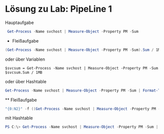 # Lösung zu Lab: PipeLine 1

Hauptaufgabe
```powershell
 Get-Process -Name svchost | Measure-Object -Property PM -Sum
```
* Fleißaufgabe
```powershell
(Get-Process -Name svchost | Measure-Object -Property PM -Sum).Sum / 1MB
```
oder über Variablen
```powersehll
$svcsum = Get-Process -Name svchost | Measure-Object -Property PM -Sum
$svcsum.Sum / 1MB
``` 
oder über Hashtable
```powershell
Get-Process -Name svchost | Measure-Object -Property PM -Sum | Format-Table -Property @{n="Sum(MB)";e={$PSItem.Sum / 1MB}}
```

** Fleißaufgabe
```powershell
"{0:N2}" -f ((Get-Process -Name svchost | Measure-Object -Property PM -Sum).Sum / 1MB)
```

mit Hashtable
```powershell
PS C:\> Get-Process -Name svchost | Measure-Object -Property PM -Sum | Format-Table -Property @{n="Sum(MB)";e={"{0:N2}" -f ($PSItem.Sum / 1MB)}}
```